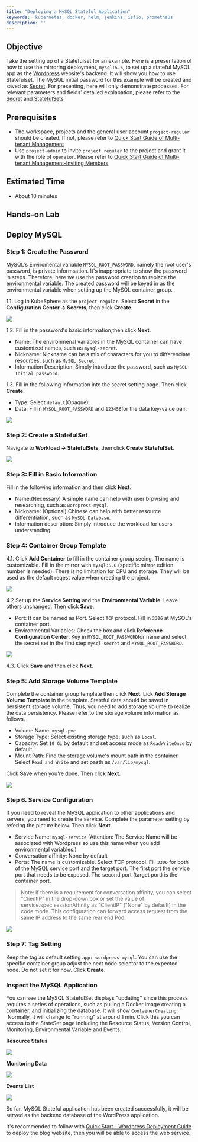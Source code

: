```yaml
---
title: "Deploying a MySQL Stateful Application" 
keywords: 'kubernetes, docker, helm, jenkins, istio, prometheus'
description: ''
---
```


## Objective

Take the setting up of a Statefulset for an example. Here is a presentation of how to use the mirroring deployment, `mysql:5.6`, to set up a stateful MySQL app as the [Wordpress](https://wordpress.org/) website's backend. It will show you how to use Statefulset. The MySQL initial password for this example will be created and saved as [Secret](https://kubesphere.io/docs/advanced-v2.0/zh-CN/configuration/secrets/). For presenting, here will only demonstrate processes. For relevant parameters and fields' detailed explanation, please refer to the [Secret](https://kubesphere.io/docs/advanced-v2.0/zh-CN/configuration/secrets/) and [StatefulSets](https://kubesphere.io/docs/advanced-v2.0/zh-CN/workload/statefulsets/)

## Prerequisites

- The workspace, projects and the general user account `project-regular` should be created. If not, please refer to [Quick Start Guide of Multi-tenant Management](https://kubesphere.io/docs/advanced-v2.0/zh-CN/quick-start/admin-quick-start/)
- Use `project-admin` to invite `project regular` to the project and grant it with the role of `operator`. Please refer to [Quick Start Guide of Multi-tenant Management-Inviting Members](https://kubesphere.io/docs/advanced-v2.0/zh-CN/quick-start/admin-quick-start/)

## Estimated Time

- About 10 minutes

## Hands-on Lab

## Deploy MySQL

### Step 1: Create the Password

MySQL's Enviromental variable `MYSQL_ROOT_PASSWORD`, namely the root user's password, is private informsation. It's inappropriate to show the password in steps. Therefore, here we use the password creation to replace the environmental variable. The created password will be keyed in as the environmental variable when setting up the MySQL container group.

1.1. Log in KubeSphere as the `project-regular`. Select **Secret** in the **Configuration Center → Secrets**, then click **Create**.

![](https://pek3b.qingstor.com/kubesphere-docs/png/20190716180335.png#alt=)

1.2. Fill in the password's basic information,then click **Next**.

- Name: The environmenal variables in the MySQL container can have customized names, such as `mysql-secret`.
- Nickname: Nickname can be a mix of characters for you to differenciate resources, such as `MySQL Secret`.
- Information Description: Simply introduce the password, such as `MySQL Initial password`.

1.3. Fill in the following information into the secret setting page. Then click **Create**.

- Type: Select `default`(Opaque).
- Data: Fill in `MYSQL_ROOT_PASSWORD` and `123456`for the data key-value pair.

![](https://pek3b.qingstor.com/kubesphere-docs/png/20190716180525.png#alt=)

### Step 2: Create a StatefulSet

Navigate to **Workload → StatefulSets**, then click **Create StatefulSet**.

![](https://pek3b.qingstor.com/kubesphere-docs/png/20190716180714.png#alt=)

### Step 3: Fill in Basic Information

Fill in the following information and then click **Next**.

- Name:(Necessary) A simple name can help with user brpwsing and researching, such as `wordpress-mysql`.
- Nickname: (Optional) Chinese can help with better resource differentiation, such as `MySQL Database`.
- Information description: Simply introduce the workload for users' understanding.

### Step 4: Container Group Template

4.1. Click **Add Container** to fill in the container group seeing. The name is customizable. Fill in the mirror with `mysql:5.6` (specific mirror edition number is needed). There is no limitation for CPU and storage. They will be used as the default reqest value when creating the project.

![](https://pek3b.qingstor.com/kubesphere-docs/png/20190716193052.png#alt=)

4.2 Set up the **Service Setting** and the **Environmental Variable**. Leave others unchanged. Then click **Save**.

- Port: It can be named as Port. Select `TCP` protocol. Fill in `3306` at MySQL's container port.
- Environmental Variables: Check the box and click **Reference Configuration Center**. Key in `MYSQL_ROOT_PASSWORD`for name and select the secret set in the first step `mysql-secret` and `MYSQL_ROOT_PASSWORD`.

![](https://pek3b.qingstor.com/kubesphere-docs/png/20190716193727.png#alt=)

4.3. Click **Save** and then click **Next**.

### Step 5: Add Storage Volume Template

Complete the container group template then click **Next**. Lick **Add Storage Volume Template** in the template. Stateful data should be saved in persistent storage volume. Thus, you need to add storage volume to realize the data persistency. Please refer to the storage volume information as follows.

- Volume Name: `mysql-pvc`
- Storage Type: Select existing storage type, such as `Local`.
- Capacity: Set `10 Gi` by default and set access mode as `ReadWriteOnce` by default.
- Mount Path: Find the storage volume's mount path in the container. Select `Read and Write` and set pasth as `/var/lib/mysql`.

Click **Save** when you're done. Then click **Next**.

![](https://pek3b.qingstor.com/kubesphere-docs/png/20190716194134.png#alt=)

### Step 6. Service Configuration

If you need to reveal the MySQL application to other applications and servers, you need to create the service. Complete the parameter setting by refering the picture below. Then click **Next**.

- Service Name: `mysql-service` (Attention: The Service Name will be associated with Wordpress so use this name when you add environmental variables.)
- Conversation affinity: None by default
- Ports: The name is customizable. Select TCP protocol. Fill `3306` for both of the MySQL service port and the target port. The first port the service port that needs to be exposed. The second port (target port) is the container port.

> Note: If there is a requirement for conversation affinity, you can select "ClientIP" in the drop-down box or set the value of service.spec.sessionAffinity as "ClientIP" ("None" by default) in the code mode. This configuration can forward access request from the same IP address to the same rear end Pod.


![](https://pek3b.qingstor.com/kubesphere-docs/png/20190716194331.png#alt=)

### Step 7: Tag Setting

Keep the tag as default setting `app: wordpress-mysql`. You can use the specific container group adjust the next node selector to the expected node. Do not set it for now. Click **Create**.

### Inspect the MySQL Application

You can see the MySQL StatefulSet displays "updating" since this process requires a series of operations, such as pulling a Docker image creating a container, and initializing the database. It will show `ContainerCreating`.  Normally, it will change to "running" at around 1 min. Click this you can access to the StateSet page including the Resource Status, Version Control, Monitoring, Environmental Variable and Events.

**Resource Status**

![](https://pek3b.qingstor.com/kubesphere-docs/png/20190716195604.png#alt=)

**Monitoring Data**

![](https://pek3b.qingstor.com/kubesphere-docs/png/20190716195732.png#alt=)

**Events List**

![](https://pek3b.qingstor.com/kubesphere-docs/png/20190716200230.png#alt=)

So far, MySQL Stateful application has been created successfully, it will be served as the backend database of the WordPress application.

It's recommended to follow with [Quick Start - Wordpress Deployment Guide](../wordpress-deployment) to deploy the blog website, then you will be able to access the web service.